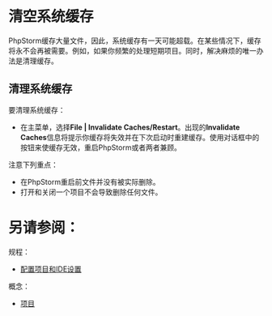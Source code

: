 # 清空系统缓存


PhpStorm缓存大量文件，因此，系统缓存有一天可能超载。在某些情况下，缓存将永不会再被需要。例如，如果你频繁的处理短期项目。同时，解决麻烦的唯一办法是清理缓存。

## 清理系统缓存

要清理系统缓存：

* 在主菜单，选择**File | Invalidate Caches/Restart**。出现的**Invalidate Caches**信息将提示你缓存将失效并在下次启动时重建缓存。使用对话框中的按钮来使缓存无效，重启PhpStorm或者两者兼顾。


注意下列重点：

* 在PhpStorm重启前文件并没有被实际删除。
* 打开和关闭一个项目不会导致删除任何文件。



# 另请参阅：

规程：

* [配置项目和IDE设置](/如何使用/常规指南/配置项目和IDE设置/README.md)

概念：

* [项目](/参考/要点/项目.md)